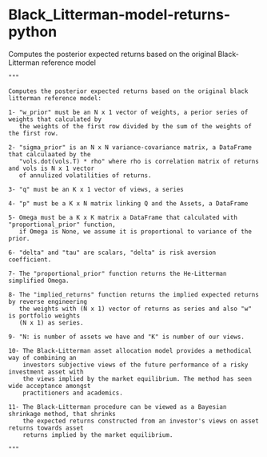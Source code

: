 # Black_Litterman-model-returns-python
Computes the posterior expected returns based on the original Black-Litterman reference model


    """

    Computes the posterior expected returns based on the original black litterman reference model:
    
    1- "w_prior" must be an N x 1 vector of weights, a perior series of weights that calculated by
       the weights of the first row divided by the sum of the weights of the first row.

    2- "sigma_prior" is an N x N variance-covariance matrix, a DataFrame that calculaated by the
       "vols.dot(vols.T) * rho" where rho is correlation matrix of returns and vols is N x 1 vector
       of annulized volatilities of returns.

    3- "q" must be an K x 1 vector of views, a series
    
    4- "p" must be a K x N matrix linking Q and the Assets, a DataFrame

    5- Omega must be a K x K matrix a DataFrame that calculated with "proportional_prior" function,
       if Omega is None, we assume it is proportional to variance of the prior.

    6- "delta" and "tau" are scalars, "delta" is risk aversion coefficient.

    7- The "proportional_prior" function returns the He-Litterman simplified Omega.

    8- The "implied_returns" function returns the implied expected returns by reverse engineering
       the weights with (N x 1) vector of returns as series and also "w" is portfolio weights
       (N x 1) as series.

    9- "N: is number of assets we have and "K" is number of our views.

    10- The Black-Litterman asset allocation model provides a methodical way of combining an
        investors subjective views of the future performance of a risky investment asset with
        the views implied by the market equilibrium. The method has seen wide acceptance amongst
        practitioners and academics.

    11- The Black-Litterman procedure can be viewed as a Bayesian shrinkage method, that shrinks
        the expected returns constructed from an investor's views on asset returns towards asset
        returns implied by the market equilibrium. 

    """
